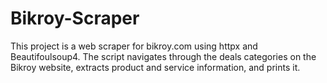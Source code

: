 # Bikroy-Scraper
This project is a web scraper for bikroy.com using httpx and Beautifoulsoup4. The script navigates through the deals categories on the Bikroy website, extracts product and service information, and prints it.

